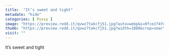 ```yaml
---
title:  "It’s sweet and tight"
metadate: "hide"
categories: [ Pussy ]
image: "https://preview.redd.it/qvwz7takcfj51.jpg?auto=webp&s=0fce1f4fe3bd6913acb4e10f17bff605c61ad4ba"
thumb: "https://preview.redd.it/qvwz7takcfj51.jpg?width=1080&crop=smart&auto=webp&s=f8f0e25e3d0b968a9d5226512aa6910d317473b5"
visit: ""
---
```

It’s sweet and tight
